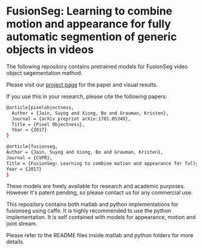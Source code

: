# FusionSeg: Learning to combine motion and appearance for fully automatic segmention of generic objects in videos 

The following repository contains pretrained models for FusionSeg video object segementation method.

Please visit our [project page](http://vision.cs.utexas.edu/projects/fusionseg/) for the paper and visual results.

If you use this in your research, please cite the following papers:

```sh
@article{pixelobjectness,
  Author = {Jain, Suyog and Xiong, Bo and Grauman, Kristen},
  Journal = {arXiv preprint arXiv:1701.05349},
  Title = {Pixel Objectness},
  Year = {2017}
}
```

```sh
@article{fusionseg,
Author = {Jain, Suyog and Xiong, Bo and Grauman, Kristen},
Journal = {CVPR},
Title = {FusionSeg: Learning to combine motion and appearance for fully automatic segmention of generic objects in videos},
Year = {2017}
}
```

These models are freely available for research and academic purposes. However it's patent pending, so please contact us for any commercial use.

This repository contains both matlab and python implementations for fusionseg using caffe. It is highly recommended to
use the python implementation. It is self contained with models for appearance, motion and joint stream. 

Please refer to the README files inside matlab and python folders for more details.


